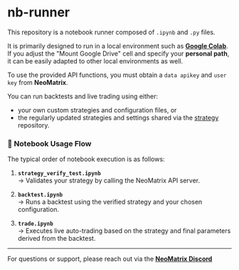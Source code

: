 # nb-runner

This repository is a notebook runner composed of `.ipynb` and `.py` files.

It is primarily designed to run in a local environment such as [**Google Colab**](https://colab.research.google.com).  
If you adjust the "Mount Google Drive" cell and specify your **personal path**, it can be easily adapted to other local environments as well.

To use the provided API functions, you must obtain a `data apikey` and `user key` from **NeoMatrix**.

You can run backtests and live trading using either:
- your own custom strategies and configuration files, or  
- the regularly updated strategies and settings shared via the [strategy](https://github.com/NeoMatrixAI/strategy) repository.

### 📘 Notebook Usage Flow

The typical order of notebook execution is as follows:

1. **`strategy_verify_test.ipynb`**  
   → Validates your strategy by calling the NeoMatrix API server.

2. **`backtest.ipynb`**  
   → Runs a backtest using the verified strategy and your chosen configuration.

3. **`trade.ipynb`**  
   → Executes live auto-trading based on the strategy and final parameters derived from the backtest.

---

For questions or support, please reach out via the [**NeoMatrix Discord**](https://discord.gg/n6tMdrse)
